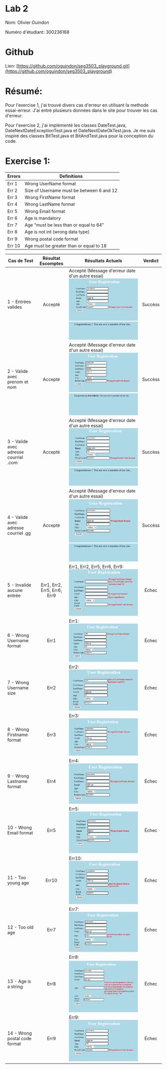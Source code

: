 # Lab 2
Nom: Olivier Guindon

Numéro d'étudiant: 300236168

# Github
Lien: [https://github.com/oguindon/seg3503_playground.git](https://github.com/oguindon/seg3503_playground)


# Résumé:

Pour l'exercise 1, j'ai trouvé divers cas d'erreur en utilisant la methode essai-erreur.
J'ai entré plusieurs données dans le site pour trouver les cas d'erreur.

Pour l'exercise 2, j'ai implémenté les classes DateTest.java,
DateNextDateExceptionTest.java et DateNextDateOkTest.java.
Je me suis inspiré des classes BitTest.java et BitAndTest.java pour
la conception du code.

# Exercise 1:
| Errors | Definitions |
| ------ | ----------- |
| Err 1 | Wrong UserName format |
| Err 2 | Size of Username must be between 6 and 12 |
| Err 3 | Wrong FirstName format |
| Err 4 | Wrong LastName format |
| Err 5 | Wrong Email format |
| Err 6 | Age is mandatory |
| Err 7 | Age "must be less than or equal to 64" |
| Err 8 | Age is not int (wrong data type) |
| Err 9 | Wrong postal code format |
| Err 10 | Age must be greater than or equal to 18 |


| Cas de Test | Résultat Escomptes | Résultats Actuels | Verdict |
| ----------- | :----------------: | ----------------- | :-----: |
| 1 - Entrées valides | Accepté | Accepté (Message d'erreur date d'un autre essai)![valid_entry](./screenshots/valid_entry_1.png) ![entry_confirmed](./screenshots/entry_confirmation_1.png) | Succèss |
| 2 - Valide avec prenom et nom | Accepté | Accepté (Message d'erreur date d'un autre essai) ![valid_entry with name](./screenshots/valid_with_name.png) ![entry_confirmed with name](./screenshots/entry_with_name.png)| Succèss |
| 3 - Valide avec adresse courriel .com | Accepté | Accepté (Message d'erreur date d'un autre essai) ![com_email_address](./screenshots/com_email_address.png) ![entry_confirmed](./screenshots/entry_confirmation_2.png)| Succèss |
| 4 - Valide avec adresse courriel .gg | Accepté | Accepté (Message d'erreur date d'un autre essai)![gg_email_address](./screenshots/gg_email.png) ![entry_confirmed](./screenshots/entry_confirmation_3.png)| Succèss |
| 5 - Invalide aucune entrée | Err1, Err2, Err5, Err6, Err9 | Err1, Err2, Err5, Err6, Err9: ![no_input_entry_failed](./screenshots/no_input_failed.png) | Échec |
| 6 - Wrong Username format | Err1 | Err1: ![wrong_username_format](./screenshots/wrong_username_format.png) | Échec |
| 7 - Wrong Username size | Err2 | Err2: ![wrong_username_size](./screenshots/wrong_username_size.png) | Échec |
| 8 - Wrong Firstname format | Err3 | Err3: ![wrong_firstname_format](./screenshots/wrong_first_name.png) | Échec |
| 9 - Wrong Lastname format | Err4 | Err4: ![wrong_lastname_format](./screenshots/wrong_last_name.png) | Échec |
| 10 - Wrong Email format | Err5 | Err5: ![wrong_email_format](./screenshots/invalid_email_extension.png) | Échec |
| 11 - Too young age | Err10 | Err10: ![too_young_age](./screenshots/invalid_age.png) | Échec |
| 12 - Too old age | Err7 | Err7: ![too_old_age](./screenshots/age_too_big.png) | Échec |
| 13 - Age is a string | Err8 | Err8: ![age_is_string](./screenshots/age_is_string.png) | Échec |
| 14 - Wrong postal code format | Err9 | Err9: ![wrong_postal_code_format](./screenshots/wrong_postal_code_format.png) | Échec |


